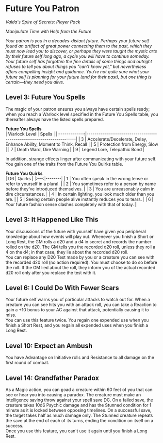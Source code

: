 # Future You Patron
*Valda's Spire of Secrets: Player Pack*

*Manipulate Time with Help from the Future*

*Your patron is you in a decades-distant future. Perhaps your future self found an artifact of great power connecting them to the past, which they must now lead you to discover, or perhaps they were taught the mystic arts by their future self long ago, a cycle you will have to continue someday. Your future self has forgotten the fine details of some things and outright refuses to tell you about things you "can't know yet," but nevertheless offers compelling insight and guidance. You're not quite sure what your future self is planning for your future (and for their past), but one thing is certain—they need you alive.*

## Level 3: Future You Spells
The magic of your patron ensures you always have certain spells ready; when you reach a Warlock level specified in the Future You Spells table, you thereafter always have the listed spells prepared.  

**Future You Spells**  
| Warlock Level | Spells                                                                 |
|:-------------:|------------------------------------------------------------------------|
| 3             | Accelerate/Decelerate, Delay, Enhance Ability, Moment to Think, Recall |
| 5             | Protection from Energy, Slow                                           |
| 7             | Death Ward, Dire Warning                                               |
| 9             | Legend Lore, Telepathic Bond                                           |

In addition, strange effects linger after communicating with your future self. You gain one of the traits from the Future You Quirks table.  

**Future You Quirks**  
| D6  | Quirks |
|:---:|--------|
| 1 | You often speak in the wrong tense or refer to yourself in a plural. |
| 2 | You sometimes refer to a person by name before they've introduced themselves. |
| 3 | You are unreasonably calm in dire circumstances. |
| 4 | In certain lighting, you look much older than you are. |
| 5 | Seeing certain people alive instantly reduces you to tears. |
| 6 | Your future fashion sense clashes completely with that of today. |

## Level 3: It Happened Like This
Your discussions of the future with yourself have given you peripheral knowledge about how events will play out. Whenever you finish a Short or Long Rest, the GM rolls a d20 and a d4 in secret and records the number rolled on the d20. The GM tells you the recorded d20 roll, unless they roll a 4 on the d4; in that case, they lie about the recorded d20 roll.  
You can replace any D20 Test made by you or a creature you can see with the recorded d20 roll (no action required). You must choose to do so before the roll. If the GM lied about the roll, they inform you of the actual recorded d20 roll only after you replace the test with it.

## Level 6: I Could Do With Fewer Scars
Your future self warns you of particular attacks to watch out for. When a creature you can see hits you with an attack roll, you can take a Reaction to gain a +10 bonus to your AC against that attack, potentially causing it to miss.  
You can use this feature twice. You regain one expended use when you finish a Short Rest, and you regain all expended uses when you finish a Long Rest.

## Level 10: Expect an Ambush
You have Advantage on Initiative rolls and Resistance to all damage on the first round of combat.

## Level 14: Grandfather Paradox
As a Magic action, you can goad a creature within 60 feet of you that can see or hear you into causing a paradox. The creature must make an Intelligence saving throw against your spell save DC. On a failed save, the creature takes 10d6 Psychic damage and has the Stunned condition for 1 minute as it is locked between opposing timelines. On a successful save, the target takes half as much damage only. The Stunned creature repeats the save at the end of each of its turns, ending the condition on itself on a success.  
Once you use this feature, you can't use it again until you finish a Long Rest.